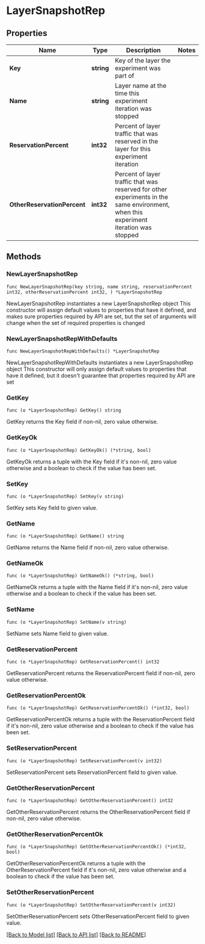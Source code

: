 # LayerSnapshotRep

## Properties

Name | Type | Description | Notes
------------ | ------------- | ------------- | -------------
**Key** | **string** | Key of the layer the experiment was part of | 
**Name** | **string** | Layer name at the time this experiment iteration was stopped | 
**ReservationPercent** | **int32** | Percent of layer traffic that was reserved in the layer for this experiment iteration | 
**OtherReservationPercent** | **int32** | Percent of layer traffic that was reserved for other experiments in the same environment, when this experiment iteration was stopped | 

## Methods

### NewLayerSnapshotRep

`func NewLayerSnapshotRep(key string, name string, reservationPercent int32, otherReservationPercent int32, ) *LayerSnapshotRep`

NewLayerSnapshotRep instantiates a new LayerSnapshotRep object
This constructor will assign default values to properties that have it defined,
and makes sure properties required by API are set, but the set of arguments
will change when the set of required properties is changed

### NewLayerSnapshotRepWithDefaults

`func NewLayerSnapshotRepWithDefaults() *LayerSnapshotRep`

NewLayerSnapshotRepWithDefaults instantiates a new LayerSnapshotRep object
This constructor will only assign default values to properties that have it defined,
but it doesn't guarantee that properties required by API are set

### GetKey

`func (o *LayerSnapshotRep) GetKey() string`

GetKey returns the Key field if non-nil, zero value otherwise.

### GetKeyOk

`func (o *LayerSnapshotRep) GetKeyOk() (*string, bool)`

GetKeyOk returns a tuple with the Key field if it's non-nil, zero value otherwise
and a boolean to check if the value has been set.

### SetKey

`func (o *LayerSnapshotRep) SetKey(v string)`

SetKey sets Key field to given value.


### GetName

`func (o *LayerSnapshotRep) GetName() string`

GetName returns the Name field if non-nil, zero value otherwise.

### GetNameOk

`func (o *LayerSnapshotRep) GetNameOk() (*string, bool)`

GetNameOk returns a tuple with the Name field if it's non-nil, zero value otherwise
and a boolean to check if the value has been set.

### SetName

`func (o *LayerSnapshotRep) SetName(v string)`

SetName sets Name field to given value.


### GetReservationPercent

`func (o *LayerSnapshotRep) GetReservationPercent() int32`

GetReservationPercent returns the ReservationPercent field if non-nil, zero value otherwise.

### GetReservationPercentOk

`func (o *LayerSnapshotRep) GetReservationPercentOk() (*int32, bool)`

GetReservationPercentOk returns a tuple with the ReservationPercent field if it's non-nil, zero value otherwise
and a boolean to check if the value has been set.

### SetReservationPercent

`func (o *LayerSnapshotRep) SetReservationPercent(v int32)`

SetReservationPercent sets ReservationPercent field to given value.


### GetOtherReservationPercent

`func (o *LayerSnapshotRep) GetOtherReservationPercent() int32`

GetOtherReservationPercent returns the OtherReservationPercent field if non-nil, zero value otherwise.

### GetOtherReservationPercentOk

`func (o *LayerSnapshotRep) GetOtherReservationPercentOk() (*int32, bool)`

GetOtherReservationPercentOk returns a tuple with the OtherReservationPercent field if it's non-nil, zero value otherwise
and a boolean to check if the value has been set.

### SetOtherReservationPercent

`func (o *LayerSnapshotRep) SetOtherReservationPercent(v int32)`

SetOtherReservationPercent sets OtherReservationPercent field to given value.



[[Back to Model list]](../README.md#documentation-for-models) [[Back to API list]](../README.md#documentation-for-api-endpoints) [[Back to README]](../README.md)


